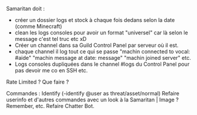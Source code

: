 Samaritan doit :
- créer un dossier logs et stock à chaque fois dedans selon la date (comme Minecraft)
- clean les logs consoles pour avoir un format "universel" car là selon le message c'est tel truc etc xD
- Créer un channel dans sa Guild Control Panel par serveur où il est.
- chaque channel il log tout ce qui se passe "machin connected to vocal: #aide" "machin message at date: message" "machin joined server" etc.
- Logs consoles dupliquées dans le channel #logs du Control Panel pour pas devoir me co en SSH etc.

Rate Limited ? Que faire ?

Commandes :
Identify (-identify @user as threat/asset/normal)
Refaire userinfo et d'autres commandes avec un look à la Samaritan | Image ?
Remember, etc.
Refaire Chatter Bot.